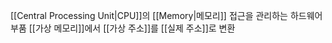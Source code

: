 [[Central Processing Unit|CPU]]의 [[Memory|메모리]] 접근을 관리하는 하드웨어 부품
[[가상 메모리]]에서 [[가상 주소]]를 [[실제 주소]]로 변환